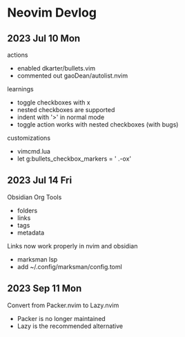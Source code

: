 # Neovim Devlog 

## 2023 Jul 10 Mon 

actions
- enabled dkarter/bullets.vim 
- commented out gaoDean/autolist.nvim 

learnings 
- toggle checkboxes with <leader>x 
- nested checkboxes are supported 
- indent with '>' in normal mode 
- toggle action works with nested checkboxes (with bugs)

customizations 
- vimcmd.lua 
- let g:bullets_checkbox_markers = ' .-ox'

## 2023 Jul 14 Fri 

Obsidian Org Tools 
- folders 
- links 
- tags 
- metadata 

Links now work properly in nvim and obsidian 
- marksman lsp 
- add ~/.config/marksman/config.toml 

## 2023 Sep 11 Mon

Convert from Packer.nvim to Lazy.nvim 
- Packer is no longer maintained
- Lazy is the recommended alternative

